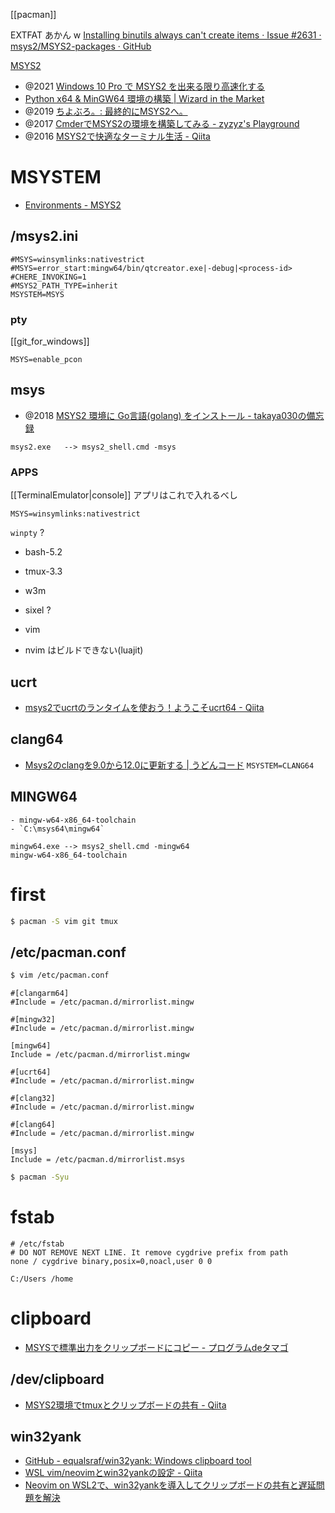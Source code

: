 [[pacman]]

EXTFAT あかん w
[Installing binutils always can't create items · Issue #2631 · msys2/MSYS2-packages · GitHub](https://github.com/msys2/MSYS2-packages/issues/2631)

[MSYS2](https://www.msys2.org/)

- @2021 [Windows 10 Pro で MSYS2 を出来る限り高速化する](https://zenn.dev/nyarla/articles/489394cec0ecb5)
- [Python x64 & MinGW64 環境の構築 | Wizard in the Market](https://fx-kirin.com/python/windows-python-mingw64-environment-build/)
- @2019 [ちよぶろ。: 最終的にMSYS2へ。](https://chiyosuke.blogspot.com/2019/03/msys2.html)
- @2017 [CmderでMSYS2の環境を構築してみる - zyzyz's Playground](https://zyzyz.github.io/ja/2017/10/Integrate-MSYS2-into-Cmder/)
- @2016 [MSYS2で快適なターミナル生活 - Qiita](https://qiita.com/Ted-HM/items/4f2feb9fdacb6c72083c)

# MSYSTEM
- [Environments - MSYS2](https://www.msys2.org/docs/environments/)
## /msys2.ini
```
#MSYS=winsymlinks:nativestrict
#MSYS=error_start:mingw64/bin/qtcreator.exe|-debug|<process-id>
#CHERE_INVOKING=1
#MSYS2_PATH_TYPE=inherit
MSYSTEM=MSYS
```
### pty
[[git_for_windows]]
```
MSYS=enable_pcon
```

## msys
- @2018 [MSYS2 環境に Go言語(golang) をインストール - takaya030の備忘録](https://takaya030.hatenablog.com/entry/2018/01/18/230105)
```
msys2.exe   --> msys2_shell.cmd -msys  
```

### APPS
[[TerminalEmulator|console]] アプリはこれで入れるべし
```
MSYS=winsymlinks:nativestrict
```
`winpty` ?
- bash-5.2
- tmux-3.3
- w3m
- sixel ?
- vim

- nvim はビルドできない(luajit)

## ucrt
- [msys2でucrtのランタイムを使おう！ようこそucrt64 - Qiita](https://qiita.com/yumetodo/items/d849a6dcf08e0435f815)

## clang64
- [Msys2のclangを9.0から12.0に更新する | うどんコード](https://udon.little-pear.net/msys2-clang-update-from9-to12/)
`MSYSTEM=CLANG64`

## MINGW64
	- mingw-w64-x86_64-toolchain
	- `C:\msys64\mingw64`
```
mingw64.exe --> msys2_shell.cmd -mingw64  
mingw-w64-x86_64-toolchain
```
 
# first
```sh
$ pacman -S vim git tmux
```

## /etc/pacman.conf
```sh
$ vim /etc/pacman.conf
```

```
#[clangarm64]
#Include = /etc/pacman.d/mirrorlist.mingw

#[mingw32]
#Include = /etc/pacman.d/mirrorlist.mingw

[mingw64]
Include = /etc/pacman.d/mirrorlist.mingw

#[ucrt64]
#Include = /etc/pacman.d/mirrorlist.mingw

#[clang32]
#Include = /etc/pacman.d/mirrorlist.mingw

#[clang64]
#Include = /etc/pacman.d/mirrorlist.mingw

[msys]
Include = /etc/pacman.d/mirrorlist.msys
````

```sh
$ pacman -Syu
```

# fstab
```
# /etc/fstab
# DO NOT REMOVE NEXT LINE. It remove cygdrive prefix from path
none / cygdrive binary,posix=0,noacl,user 0 0

C:/Users /home
```

# clipboard
- [MSYSで標準出力をクリップボードにコピー - プログラムdeタマゴ](https://nodamushi.hatenablog.com/entry/2018/01/12/195253)

## /dev/clipboard
- [MSYS2環境でtmuxとクリップボードの共有 - Qiita](https://qiita.com/hiratara/items/28cecb8b94dc83270dbc)
## win32yank
- [GitHub - equalsraf/win32yank: Windows clipboard tool](https://github.com/equalsraf/win32yank)
- [WSL vim/neovimとwin32yankの設定 - Qiita](https://qiita.com/tMinamiii/items/0c6589806090c7fc3f8a)
- [Neovim on WSL2で、win32yankを導入してクリップボードの共有と遅延問題を解決](https://zenn.dev/shoseisan/articles/d7565884f5846b)


